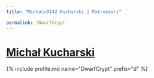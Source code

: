 ```yaml
---
title: "Micha\u0142 Kucharski | Patromierz"

permalink: /DwarfCrypt
---
```


# [Michał Kucharski](https://patronite.pl/DwarfCrypt)

{% include profile.md name="DwarfCrypt" prefix="d" %}
